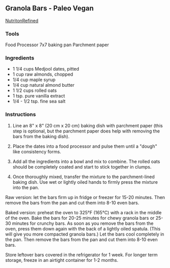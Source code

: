 ## Granola Bars - Paleo Vegan

[NutritonRefined](https://nutritionrefined.com/granola-bars-with-date-caramel)

### Tools
 Food Processor
 7x7 baking pan
 Parchment paper



### Ingredients
* 1 1/4 cups Medjool dates, pitted
* 1 cup raw almonds, chopped
* 1/4 cup maple syrup
*  1/4 cup natural almond butter
* 1 1/2 cups rolled oats
* 1 tsp. pure vanilla extract
* 1/4 - 1/2 tsp. fine sea salt





### Instructions
1. Line an 8" x 8" (20 cm x 20 cm) baking dish with parchment paper 
(this step is optional, but the parchment paper does help with removing the bars from the baking dish).

2. Place the dates into a food processor and pulse them until a "dough" like consistency forms.
3. Add all the ingredients into a bowl and mix to combine. The rolled oats should be completely coated and start to stick together in clumps.

4. Once thoroughly mixed, transfer the mixture to the parchment-lined baking dish. Use wet or lightly oiled hands to firmly press the mixture into the pan.



Raw version: let the bars firm up in fridge or freezer for 15-20 minutes. 
Then remove the bars from the pan and cut them into 8-10 even bars. 

Baked version: preheat the oven to 325°F (165°C) with a rack in the middle of the oven. 
Bake the bars for 20-25 minutes for chewy granola bars or 25-30 minutes for crunchy bars. As soon as you remove the bars from the oven, press them down again with the back of a lightly oiled spatula. (This will give you more compacted granola bars.) Let the bars cool completely in the pan. Then remove the bars from the pan and cut them into 8-10 even bars. 


Store leftover bars covered in the refrigerator for 1 week. 
For longer term storage, freeze in an airtight container for 1-2 months.



